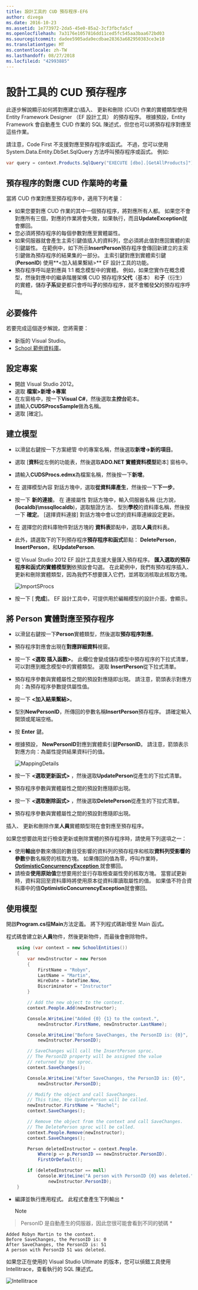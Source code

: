 ```yaml
---
title: 設計工具的 CUD 預存程序-EF6
author: divega
ms.date: 2016-10-23
ms.assetid: 1e773972-2da5-45e0-85a2-3cf3fbcfa5cf
ms.openlocfilehash: 7a3176e1057816dd11ced5fc545aa3baa672bd03
ms.sourcegitcommit: dadee5905ada9ecdbae28363a682950383ce3e10
ms.translationtype: MT
ms.contentlocale: zh-TW
ms.lasthandoff: 08/27/2018
ms.locfileid: "42993885"
---
```

# <a name="designer-cud-stored-procedures"></a>設計工具的 CUD 預存程序
此逐步解說顯示如何將對應建立\\插入、 更新和刪除 (CUD) 作業的實體類型使用 Entity Framework Designer （EF 設計工具） 的預存程序。  根據預設，Entity Framework 會自動產生 CUD 作業的 SQL 陳述式，但您也可以將預存程序對應至這些作業。  

請注意，Code First 不支援對應至預存程序或函式。 不過，您可以使用 System.Data.Entity.DbSet.SqlQuery 方法呼叫預存程序或函式。 例如: 
``` csharp
var query = context.Products.SqlQuery("EXECUTE [dbo].[GetAllProducts]");
```

## <a name="considerations-when-mapping-the-cud-operations-to-stored-procedures"></a>預存程序的對應 CUD 作業時的考量

當將 CUD 作業對應至預存程序中，適用下列考量： 

-   如果您要對應 CUD 作業的其中一個預存程序，將對應所有人都。 如果您不會對應所有三個，對應的作業將會失敗，如果執行，而且**UpdateException**就會擲回。
-   您必須將預存程序的每個參數對應至實體屬性。
-   如果伺服器就會產生主索引鍵值插入的資料列，您必須將此值對應回實體的索引鍵屬性。 在範例中，如下所示**InsertPerson**預存程序會傳回新建立的主索引鍵做為預存程序的結果集的一部分。 主索引鍵對應到實體索引鍵 (**PersonID**) 使用**&lt;加入結果繫結&gt;** EF 設計工具的功能。
-   預存程序呼叫是對應與 1:1 概念模型中的實體。 例如，如果您實作在概念模型，然後對應中的繼承階層架構 CUD 預存程序**父代**（基本） 和**子**（衍生） 的實體，儲存**子系**變更都只會呼叫**子**的預存程序，就不會觸發**父**的預存程序呼叫。

## <a name="prerequisites"></a>必要條件

若要完成這個逐步解說，您將需要：

- 新版的 Visual Studio。
- [School 範例資料庫](~/ef6/resources/school-database.md)。

## <a name="set-up-the-project"></a>設定專案

-   開啟 Visual Studio 2012。
-   選取 **檔案&gt;新增-&gt;專案**
-   在左窗格中，按一下**Visual C\#**，然後選取**主控台**範本。
-   請輸入**CUDSProcsSample**做為名稱。
-   選取 [確定]。

## <a name="create-a-model"></a>建立模型

-   以滑鼠右鍵按一下方案總管 中的專案名稱，然後選取**新增-&gt;新的項目**。
-   選取 [**資料**從左側的功能表，然後選取**ADO.NET 實體資料模型**範本] 窗格中。
-   請輸入**CUDSProcs.edmx**為檔案名稱，然後按一下**新增**。
-   在 選擇模型內容 對話方塊中，選取**從資料庫產生**，然後按一下**下一步**。
-   按一下 **新的連接**。 在 連接屬性 對話方塊中，輸入伺服器名稱 (比方說， **(localdb)\\mssqllocaldb**)，選取驗證方法、 型別**學校**的資料庫名稱，然後按一下 **確定**。
    [選擇資料連接] 對話方塊中會以您的資料庫連線設定更新。
-   在 選擇您的資料庫物件對話方塊的 **資料表**節點中，選取**人員**資料表。
-   此外，請選取下的下列預存程序**預存程序和函式**節點： **DeletePerson**， **InsertPerson**，和**UpdatePerson**. 
-   從 Visual Studio 2012 EF 設計工具支援大量匯入預存程序。 **匯入選取的預存程序和函式的實體模型到**依預設會勾選。 在此範例中，我們有預存程序插入、 更新和刪除實體類型，因為我們不想要匯入它們，並將取消核取此核取方塊。 

    ![ImportSProcs](~/ef6/media/importsprocs.jpg)

-   按一下 [ **完成**]。
    EF 設計工具中，可提供用於編輯模型的設計介面，會顯示。

## <a name="map-the-person-entity-to-stored-procedures"></a>將 Person 實體對應至預存程序

-   以滑鼠右鍵按一下**Person**實體類型，然後選取**預存程序對應**。
-   預存程序對應會出現在**對應詳細資料**視窗。
-   按一下  **&lt;選取 插入函數&gt;**。
    此欄位會變成儲存模型中預存程序的下拉式清單，可以對應到概念模型中的實體類型。
    選取  **InsertPerson**從下拉式清單。
-   預存程序參數與實體屬性之間的預設對應隨即出現。 請注意，箭頭表示對應方向：為預存程序參數提供屬性值。
-   按一下  **&lt;加入結果繫結&gt;**。
-   型別**NewPersonID**，所傳回的參數名稱**InsertPerson**預存程序。 請確定輸入開頭或尾端空格。
-   按 **Enter** 鍵。
-   根據預設， **NewPersonID**對應到實體索引鍵**PersonID**。 請注意，箭頭表示對應方向：為屬性提供結果資料行的值。

    ![MappingDetails](~/ef6/media/mappingdetails.png)

-   按一下  **&lt;選取更新函式&gt;** ，然後選取**UpdatePerson**從產生的下拉式清單。
-   預存程序參數與實體屬性之間的預設對應隨即出現。
-   按一下  **&lt;選取刪除函式&gt;** ，然後選取**DeletePerson**從產生的下拉式清單。
-   預存程序參數與實體屬性之間的預設對應隨即出現。

插入、 更新和刪除作業**人員**實體類型現在會對應至預存程序。

如果您想要啟用並行檢查更新或刪除實體的預存程序時，請使用下列選項之一：

-   使用**輸出**參數來傳回的數目受影響的資料列的預存程序和核取**資料列受影響的參數**參數名稱旁的核取方塊。 如果傳回的值為零，呼叫作業時， [ **OptimisticConcurrencyException** ](https://msdn.microsoft.com/library/system.data.optimisticconcurrencyexception.aspx)就會擲回。
-   請檢查**使用原始值**您想要用於並行存取檢查屬性旁的核取方塊。 當嘗試更新時，資料寫回至資料庫時將使用原本從資料庫讀取屬性的值。 如果值不符合資料庫中的值**OptimisticConcurrencyException**就會擲回。

## <a name="use-the-model"></a>使用模型

開啟**Program.cs**檔**Main**方法定義。 將下列程式碼新增至 Main 函式。

程式碼會建立新**人員**物件，然後更新物件，而最後會刪除物件。         

``` csharp
    using (var context = new SchoolEntities())
    {
        var newInstructor = new Person
        {
            FirstName = "Robyn",
            LastName = "Martin",
            HireDate = DateTime.Now,
            Discriminator = "Instructor"
        }

        // Add the new object to the context.
        context.People.Add(newInstructor);

        Console.WriteLine("Added {0} {1} to the context.",
            newInstructor.FirstName, newInstructor.LastName);

        Console.WriteLine("Before SaveChanges, the PersonID is: {0}",
            newInstructor.PersonID);

        // SaveChanges will call the InsertPerson sproc.  
        // The PersonID property will be assigned the value
        // returned by the sproc.
        context.SaveChanges();

        Console.WriteLine("After SaveChanges, the PersonID is: {0}",
            newInstructor.PersonID);

        // Modify the object and call SaveChanges.
        // This time, the UpdatePerson will be called.
        newInstructor.FirstName = "Rachel";
        context.SaveChanges();

        // Remove the object from the context and call SaveChanges.
        // The DeletePerson sproc will be called.
        context.People.Remove(newInstructor);
        context.SaveChanges();

        Person deletedInstructor = context.People.
            Where(p => p.PersonID == newInstructor.PersonID).
            FirstOrDefault();

        if (deletedInstructor == null)
            Console.WriteLine("A person with PersonID {0} was deleted.",
                newInstructor.PersonID);
    }
```

-   編譯並執行應用程式。 此程式會產生下列輸出 *
    >[!NOTE]
> PersonID 是自動產生的伺服器，因此您很可能會看到不同的號碼 *

```
Added Robyn Martin to the context.
Before SaveChanges, the PersonID is: 0
After SaveChanges, the PersonID is: 51
A person with PersonID 51 was deleted.
```

如果您正在使用的 Visual Studio Ultimate 的版本，您可以偵錯工具使用 Intellitrace，查看執行的 SQL 陳述式。

![Intellitrace](~/ef6/media/intellitrace.png)
